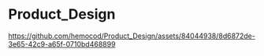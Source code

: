 # Product_Design

https://github.com/hemocod/Product_Design/assets/84044938/8d6872de-3e65-42c9-a65f-0710bd468899

